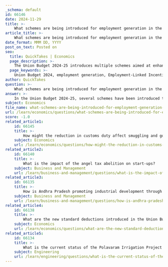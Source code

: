 ```yaml
---
_schema: default
id: 66146
date: 2024-11-29
title: >-
    What schemes are being introduced for employment generation in the Union Budget 2024?
article_title: >-
    What schemes are being introduced for employment generation in the Union Budget 2024?
date_format: MMM DD, YYYY
post_on_text: Posted on
seo:
  title: QuickTakes | Economics
  page_description: >-
    The Union Budget 2024-25 introduces multiple schemes aimed at enhancing employment generation, including the Employment-Linked Incentive Scheme with specific initiatives for job creation and skills development, targeting youth and supporting enterprises in hiring.
  page_keywords: >-
    Union Budget 2024, employment generation, Employment-Linked Incentive Scheme, job creation, manufacturing sector, Prime Minister's Package, youth employment, skilling opportunities, budget allocation, workforce readiness
author: QuickTakes
question: >-
    What schemes are being introduced for employment generation in the Union Budget 2024?
answer: >-
    In the Union Budget 2024-25, several schemes have been introduced to enhance employment generation. The key initiatives include:\n\n1. **Employment-Linked Incentive (ELI) Scheme**: This scheme is aimed at promoting job creation and is being implemented in a mission mode. The Union Minister of Labour & Employment, Dr. Mansukh Mandaviya, emphasized the need for expeditious implementation of this scheme.\n\n2. **Three Specific Schemes under ELI**:\n   - **Scheme A**: Provides one month's salary support to enterprises hiring freshers. This is designed to incentivize companies to employ first-time job seekers.\n   - **Scheme B**: Focuses on job creation specifically in the manufacturing sector, encouraging businesses to expand their workforce.\n   - **Scheme C**: Offers support to employers, further incentivizing them to hire new employees.\n\n3. **Prime Minister's Package of 5 Schemes**: This comprehensive package aims to create employment and skilling opportunities for approximately 4.1 crore youth over a five-year period, with an allocation of ₹2 lakh crore. This initiative is part of a broader strategy to enhance employment and skilling across various sectors.\n\n4. **Overall Budget Allocation**: The Union Budget allocates ₹1.48 lakh crore specifically for education, employment, and skilling, highlighting the government's commitment to improving job opportunities and workforce readiness.\n\nThese initiatives reflect the government's focus on employment generation, particularly for the youth, and aim to create a robust framework for job creation in the coming years.
subject: Economics
file_name: what-schemes-are-being-introduced-for-employment-generation-in-the-union-budget-2024.md
url: /learn/economics/questions/what-schemes-are-being-introduced-for-employment-generation-in-the-union-budget-2024
score: -1.0
related_article1:
    id: 66145
    title: >-
        How might the reduction in customs duty affect smuggling and government revenue?
    subject: Economics
    url: /learn/economics/questions/how-might-the-reduction-in-customs-duty-affect-smuggling-and-government-revenue
related_article2:
    id: 66140
    title: >-
        What is the impact of the angel tax abolition on start-ups?
    subject: Business and Management
    url: /learn/business-and-management/questions/what-is-the-impact-of-the-angel-tax-abolition-on-startups
related_article3:
    id: 66135
    title: >-
        How is Andhra Pradesh promoting industrial development through financial support?
    subject: Business and Management
    url: /learn/business-and-management/questions/how-is-andhra-pradesh-promoting-industrial-development-through-financial-support
related_article4:
    id: 66138
    title: >-
        What are the new standard deductions introduced in the Union Budget 2024?
    subject: Economics
    url: /learn/economics/questions/what-are-the-new-standard-deductions-introduced-in-the-union-budget-2024
related_article5:
    id: 66134
    title: >-
        What is the current status of the Polavaram Irrigation Project in Andhra Pradesh?
    subject: Engineering
    url: /learn/engineering/questions/what-is-the-current-status-of-the-polavaram-irrigation-project-in-andhra-pradesh
---
```


&nbsp;